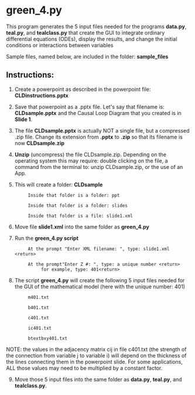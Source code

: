 # **green_4.py**

This program generates the 5 input files needed for the programs **data.py**, **teal.py**, and **tealclass.py** that create the GUI to integrate ordinary differential equations (ODEs), display the results, and change the initial conditions or interactions between variables

Sample files, named below, are included in the folder: **sample_files**

## Instructions:

1. Create a powerpoint as described in the powerpoint file: **CLDinstructions.pptx**

2. Save that powerpoint as a .pptx file. Let's say that filename is: **CLDsample.pptx** and the Causal Loop Diagram that you created is in **Slide 1**.

3. The file **CLDsample.pptx** is actually NOT a single file, but a compressed .zip file.  Change its extension from **.pptx** to **.zip** so that its filename is now **CLDsample.zip**

4. **Unzip** (uncompress) the file CLDsample.zip. Depending on the operating system this may require: double clicking on the file, a command from the terminal to: unzip CLDsample.zip, or the use of an App.

5. This will create a folder: **CLDsample**

            Inside that folder is a folder: ppt
      
            Inside that folder is a folder: slides
      
            Inside that folder is a file: slide1.xml

6. Move file **slide1.xml** into the same folder as **green_4.py**

7. Run the **green_4.py script**

            At the prompt "Enter XML filename: ", type: slide1.xml <return>
   
            At the prompt"Enter Z #: ", type: a unique number <return>
                 for example, type: 401<return>

8. The script **green_4.py** will create the following 5 input files needed for the GUI of the mathematical model (here with the unique number: 401)

            m401.txt
   
            b401.txt
   
            c401.txt
   
            ic401.txt
   
            btextbxy401.txt

NOTE: the values in the adjacency matrix cij in file c401.txt (the strength of the connection from variable j to variable i) will depend on the thickness of the lines connecting them in the powerpoint slide.  For some applications, ALL those values may need to be multiplied by a constant factor.

9. Move those 5 input files into the same folder as **data.py**, **teal.py**, and **tealclass.py**.
